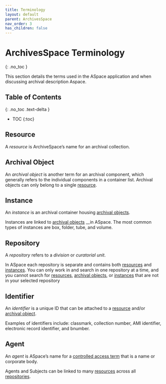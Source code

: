 ```yaml
---
title: Terminology
layout: default
parent: ArchivesSpace
nav_order: 3
has_children: false
---
```

# ArchivesSpace Terminology
{: .no_toc }

This section details the terms used in the ASpace application and when discussing archival description Aspace.

## Table of Contents
{: .no_toc .text-delta }

- TOC
{:toc}

## Resource
 A _resource_ is ArchiveSpace’s name for an archival collection. 

## Archival Object 
An _archival object_ is another term for an archival component, which generally refers to the individual components in a container list. Archival objects can only belong to a single [resource](#resource).

## Instance
An _instance_ is an archival container housing [archival objects](#archival-object). 

Instances are linked to [archival objects](#archival-object) __in ASpace. The most common types of instances are box, folder, tube, and volume.

## Repository
A _repository_ refers to a _division_ or _curatorial unit_. 

In ASpace each repository is separate and contains both [resources](#resource) and [instances](#instance). You can only work in and search in one repository at a time, and you cannot search for [resources](#resource), [archival objects](#archival-object), or [instances](#instance) that are not in your selected repository 

## Identifier
An _identifier_ is a unique ID that can be attached to a [resource](resource) and/or [archival object](#archival-object). 

Examples of identifiers include: classmark, collection number, AMI identifier, electronic record identifier, and bnumber.

## Agent
An _agent_ is ASpace’s name for a [controlled access term](https://nypl.github.io/pres-docs/archivalProcessing/Controlled_Access_Terms.html) that is a name or corporate body. 

Agents and Subjects can be linked to many [resources](#resource) across all [repositories](#repository).
